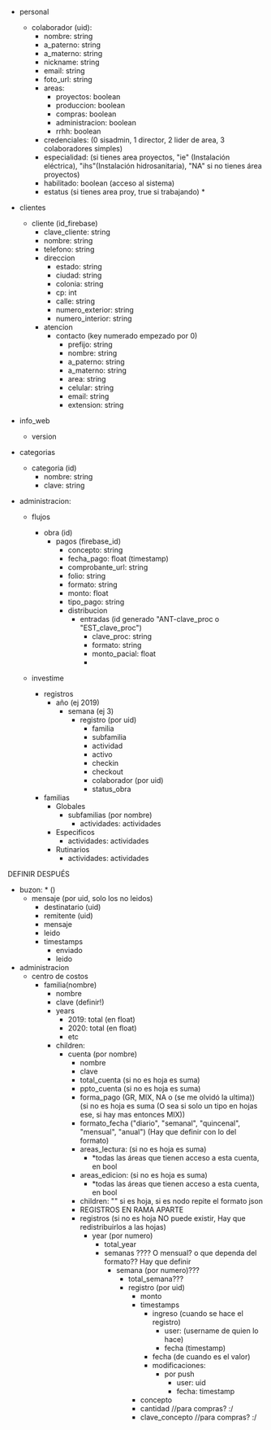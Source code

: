 - personal
  - colaborador (uid):
    - nombre: string
    - a_paterno: string
    - a_materno: string
    - nickname: string
    - email: string
    - foto_url: string
    - areas:   
      - proyectos: boolean
      - produccion: boolean
      - compras: boolean
      - administracion: boolean
      - rrhh: boolean
    - credenciales: (0 sisadmin, 1 director, 2 lider de area, 3 colaboradores simples)
    - especialidad: (si tienes area proyectos, "ie" (Instalación eléctrica), "ihs"(Instalación hidrosanitaria), "NA" si no tienes área proyectos)
    - habilitado: boolean (acceso al sistema)
    - estatus (si tienes area proy, true si trabajando) *

- clientes
   - cliente (id_firebase)
      - clave_cliente: string
      - nombre: string
      - telefono: string
      - direccion
         - estado: string
         - ciudad: string
         - colonia: string
         - cp: int
         - calle: string
         - numero_exterior: string
         - numero_interior: string
      - atencion
         - contacto (key numerado empezado por 0)
            - prefijo: string
            - nombre: string
            - a_paterno: string
            - a_materno: string
            - area: string
            - celular: string
            - email: string
            - extension: string

- info_web
   - version

- categorias
   - categoria (id)
      - nombre: string
      - clave: string

 - administracion:
   - flujos
      - obra (id)
         - pagos (firebase_id)
            - concepto: string
            - fecha_pago: float (timestamp)
            - comprobante_url: string
            - folio: string
            - formato: string
            - monto: float
            - tipo_pago: string
            - distribucion
                - entradas (id generado "ANT-clave_proc o "EST_clave_proc")
                    - clave_proc: string
                    - formato: string
                    - monto_pacial: float
                    - 
                    
   - investime
      - registros
         - año (ej 2019)
            - semana (ej 3)
               - registro (por uid)
                  - familia
                  - subfamilia
                  - actividad
                  - activo
                  - checkin
                  - checkout
                  - colaborador (por uid)
                  - status_obra
      - familias
         - Globales
            - subfamilias (por nombre)
               - actividades: actividades
         - Especificos
            - actividades: actividades
         - Rutinarios
            - actividades: actividades

DEFINIR DESPUÉS

- buzon: * ()
    - mensaje (por uid, solo los no leidos)
        - destinatario (uid)
        - remitente (uid)
        - mensaje
        - leido
        - timestamps
            - enviado
            - leido
- administracion
   - centro de costos
      - familia(nombre)
         - nombre
         - clave (definir!)
         - years
            - 2019: total (en float)
            - 2020: total (en float)
            - etc
         - children:
            - cuenta (por nombre)
               - nombre
               - clave
               - total_cuenta (si no es hoja es suma)
               - ppto_cuenta (si no es hoja es suma)
               - forma_pago (GR, MIX, NA o (se me olvidó la ultima)) (si no es hoja es suma (O sea si solo un tipo en hojas ese, si hay mas entonces MIX))
               - formato_fecha ("diario", "semanal", "quincenal", "mensual", "anual") (Hay que definir con lo del formato)
               - areas_lectura: (si no es hoja es suma)
                  - *todas las áreas que tienen acceso a esta cuenta, en bool
               - areas_edicion: (si no es hoja es suma)
                  - *todas las áreas que tienen acceso a esta cuenta, en bool
               - children: "" si es hoja, si es nodo repite el formato json
               - REGISTROS EN RAMA APARTE
               - registros (si no es hoja NO puede existir, Hay que redistribuirlos a las hojas)
                  - year (por numero)
                     - total_year
                     - semanas ???? O mensual? o que dependa del formato?? Hay que definir
                        - semana (por numero)???
                           - total_semana???
                           - registro (por uid)
                              - monto
                              - timestamps
                                 - ingreso (cuando se hace el registro)
                                    - user: (username de quien lo hace)
                                    - fecha (timestamp)
                                 - fecha (de cuando es el valor)
                                 - modificaciones:
                                    - por push
                                       - user: uid
                                       - fecha: timestamp
                              - concepto
                              - cantidad //para compras? :/
                              - clave_concepto //para compras? :/